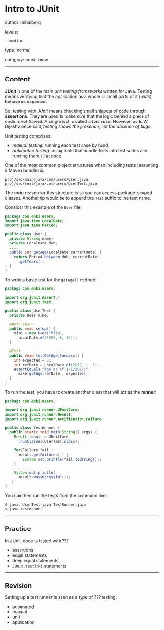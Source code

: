 # Intro to JUnit
author: mihaiberq

levels:

    - medium

type: normal

category: must-know

---
## Content

**JUnit** is one of the main *unit testing frameworks* written for Java. Testing means verifying that the application as a whole or small parts of it (*units*) behave as expected.

So, testing with *JUnit* means checking small snippets of code through **assertions**. They are used to make sure that the logic behind a piece of code is not flawed. A single test is called a *test case*. However, as E. W. Dijkstra once said, *testing shows the presence, not the absence of bugs*.

Unit testing comprises:
 - *manual testing*: running each test case by hand
 - *automated testing*: using tools that bundle tests into test suites and running them all at once

One of the most common project structures when including tests (assuming a Maven bundle) is:
```
proj/src/main/java/com/users/User.java
proj/src/test/java/com/users/UserTest.java
```
The main reason for this structure is so you can access package-scoped classes. Another tip would be to append the `Test` suffix to the test name.

Consider this example of the `User` file:
```java
package com.enki.users;
import java.time.LocalDate;
import java.time.Period;

public class User {
  private String name;
  private LocalDate dob;
  ....
  public int getAge(LocalDate currentDate) {
    return Period.between(dob, currentDate)
      .getYears();
  }
}
```
To write a basic test for the `getAge()` method:
```java
package com.enki.users;

import org.junit.Assert.*;
import org.junit.Test;

public class UserTest {
  private User mike;

  @BeforeEach
  public void setup() {
    mike = new User("Mike",
      LocalDate.of(1985, 6, 15));
  }

  @Test
  public void testGetAge_Success() {
    int expected = 31;
    int refDate = LocalDate.of(2017, 1, 1);
    assertEquals("Age as of 1/1/2017:",
      mike.getAge(refDate), expected);
  }
}
```
To run the test, you have to create another class that will act as the **runner**:
```java
package com.enki.users;

import org.junit.runner.JUnitCore;
import org.junit.runner.Result;
import org.junit.runner.notification.Failure;

public class TestRunner {
  public static void main(String[] args) {
    Result result = JUnitCore
      .runClasses(UserTest.class);

    for(Failure fail :
      result.getFailures()) {
        System.out.println(fail.toString());
    }

    System.out.println(
      result.wasSuccessful());
   }
}  
```
You can then run the tests from the command line:
```bash
$ javac UserTest.java TestRunner.java
$ java TestRunner
```

---
## Practice

In JUnit, code is tested with ???

* assertions
* equal statements
* deep equal statements
* `JUnit.testln()` statements

---
## Revision

Setting up a test runner is seen as a type of ??? testing.

* automated
* manual
* unit
* application
